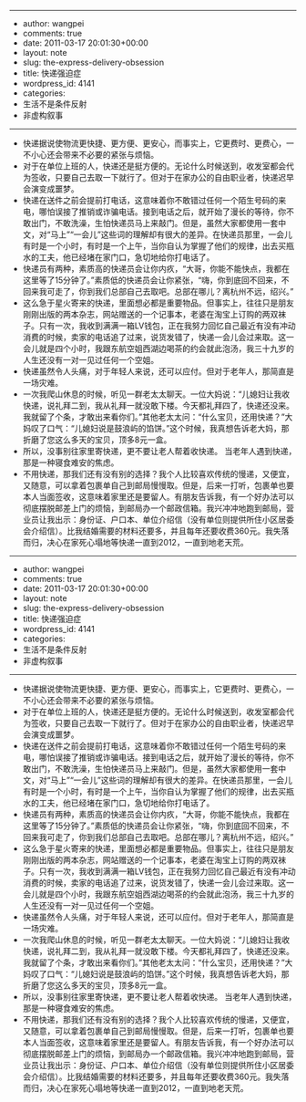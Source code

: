 - --
- author: wangpei
- comments: true
- date: 2011-03-17 20:01:30+00:00
- layout: note
- slug: the-express-delivery-obsession
- title: 快递强迫症
- wordpress_id: 4141
- categories:
- 生活不是条件反射
- 非虚构叙事
- --
- 快递据说使物流更快捷、更方便、更安心，而事实上，它更费时、更费心，一不小心还会带来不必要的紧张与烦恼。
- 对于在单位上班的人，快递还是挺方便的。无论什么时候送到，收发室都会代为签收，只要自己去取一下就行了。但对于在家办公的自由职业者，快递迟早会演变成噩梦。
- 快递在送件之前会提前打电话，这意味着你不敢错过任何一个陌生号码的来电，哪怕误接了推销或诈骗电话。接到电话之后，就开始了漫长的等待，你不敢出门，不敢洗澡，生怕快递员马上来敲门。但是，虽然大家都使用一套中文，对“马上”“一会儿”这些词的理解却有很大的差异。在快递员那里，一会儿有时是一个小时，有时是一个上午，当你自认为掌握了他们的规律，出去买瓶水的工夫，他已经堵在家门口，急切地给你打电话了。
- 快递员有两种，素质高的快递员会让你内疚，“大哥，你能不能快点，我都在这里等了15分钟了。”素质低的快递员会让你紧张，“嗨，你到底回不回来，不回来我可走了，你到我们总部自己去取吧。总部在哪儿？离杭州不远，绍兴。”
- 这么急于星火寄来的快递，里面想必都是重要物品。但事实上，往往只是朋友刚刚出版的两本杂志，网站赠送的一个记事本，老婆在淘宝上订购的两双袜子。只有一次，我收到满满一箱LV钱包，正在我努力回忆自己最近有没有冲动消费的时候，卖家的电话追了过来，说货发错了，快递一会儿会过来取。这一会儿就是四个小时，我跟东航空姐西湖边喝茶的约会就此泡汤，我三十九岁的人生还没有一对一见过任何一个空姐。
- 快递虽然令人头痛，对于年轻人来说，还可以应付。但对于老年人，那简直是一场灾难。
- 一次我爬山休息的时候，听见一群老太太聊天。一位大妈说：“儿媳妇让我收快递，说礼拜二到，我从礼拜一就没敢下楼。今天都礼拜四了，快递还没来。我就留了个条，才敢出来看你们。”其他老太太问：“什么宝贝，还用快递？”大妈叹了口气：“儿媳妇说是鼓浪屿的馅饼。”这个时候，我真想告诉老大妈，那折磨了您这么多天的宝贝，顶多8元一盒。
- 所以，没事别往家里寄快递，更不要让老人帮着收快递。 当老年人遇到快递，那是一种寝食难安的焦虑。
- 不用快递，那我们还有没有别的选择？我个人比较喜欢传统的慢递，又便宜，又随意，可以拿着包裹单自己到邮局慢慢取。但是，后来一打听，包裹单也要本人当面签收，这意味着家里还是要留人。有朋友告诉我，有一个好办法可以彻底摆脱邮差上门的烦恼，到邮局办一个邮政信箱。我兴冲冲地跑到邮局，营业员让我出示：身份证、户口本、单位介绍信（没有单位则提供所住小区居委会介绍信）。比我结婚需要的材料还要多，并且每年还要收费360元。我失落而归，决心在家死心塌地等快递一直到2012，一直到地老天荒。
- --
- author: wangpei
- comments: true
- date: 2011-03-17 20:01:30+00:00
- layout: note
- slug: the-express-delivery-obsession
- title: 快递强迫症
- wordpress_id: 4141
- categories:
- 生活不是条件反射
- 非虚构叙事
- --
- 快递据说使物流更快捷、更方便、更安心，而事实上，它更费时、更费心，一不小心还会带来不必要的紧张与烦恼。
- 对于在单位上班的人，快递还是挺方便的。无论什么时候送到，收发室都会代为签收，只要自己去取一下就行了。但对于在家办公的自由职业者，快递迟早会演变成噩梦。
- 快递在送件之前会提前打电话，这意味着你不敢错过任何一个陌生号码的来电，哪怕误接了推销或诈骗电话。接到电话之后，就开始了漫长的等待，你不敢出门，不敢洗澡，生怕快递员马上来敲门。但是，虽然大家都使用一套中文，对“马上”“一会儿”这些词的理解却有很大的差异。在快递员那里，一会儿有时是一个小时，有时是一个上午，当你自认为掌握了他们的规律，出去买瓶水的工夫，他已经堵在家门口，急切地给你打电话了。
- 快递员有两种，素质高的快递员会让你内疚，“大哥，你能不能快点，我都在这里等了15分钟了。”素质低的快递员会让你紧张，“嗨，你到底回不回来，不回来我可走了，你到我们总部自己去取吧。总部在哪儿？离杭州不远，绍兴。”
- 这么急于星火寄来的快递，里面想必都是重要物品。但事实上，往往只是朋友刚刚出版的两本杂志，网站赠送的一个记事本，老婆在淘宝上订购的两双袜子。只有一次，我收到满满一箱LV钱包，正在我努力回忆自己最近有没有冲动消费的时候，卖家的电话追了过来，说货发错了，快递一会儿会过来取。这一会儿就是四个小时，我跟东航空姐西湖边喝茶的约会就此泡汤，我三十九岁的人生还没有一对一见过任何一个空姐。
- 快递虽然令人头痛，对于年轻人来说，还可以应付。但对于老年人，那简直是一场灾难。
- 一次我爬山休息的时候，听见一群老太太聊天。一位大妈说：“儿媳妇让我收快递，说礼拜二到，我从礼拜一就没敢下楼。今天都礼拜四了，快递还没来。我就留了个条，才敢出来看你们。”其他老太太问：“什么宝贝，还用快递？”大妈叹了口气：“儿媳妇说是鼓浪屿的馅饼。”这个时候，我真想告诉老大妈，那折磨了您这么多天的宝贝，顶多8元一盒。
- 所以，没事别往家里寄快递，更不要让老人帮着收快递。 当老年人遇到快递，那是一种寝食难安的焦虑。
- 不用快递，那我们还有没有别的选择？我个人比较喜欢传统的慢递，又便宜，又随意，可以拿着包裹单自己到邮局慢慢取。但是，后来一打听，包裹单也要本人当面签收，这意味着家里还是要留人。有朋友告诉我，有一个好办法可以彻底摆脱邮差上门的烦恼，到邮局办一个邮政信箱。我兴冲冲地跑到邮局，营业员让我出示：身份证、户口本、单位介绍信（没有单位则提供所住小区居委会介绍信）。比我结婚需要的材料还要多，并且每年还要收费360元。我失落而归，决心在家死心塌地等快递一直到2012，一直到地老天荒。
